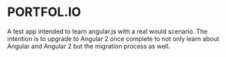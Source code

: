 # PORTFOL.IO

A test app intended to learn angular.js with a real would scenario. The intention is to upgrade to Angular 2 once
complete to not only learn about Angular and Angular 2 but the migration process as well.